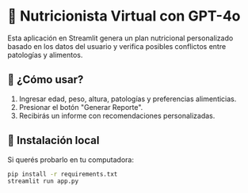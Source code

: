 # 🥗 Nutricionista Virtual con GPT-4o

Esta aplicación en Streamlit genera un plan nutricional personalizado basado en los datos del usuario y verifica posibles conflictos entre patologías y alimentos.

## 🚀 ¿Cómo usar?
1. Ingresar edad, peso, altura, patologías y preferencias alimenticias.
2. Presionar el botón "Generar Reporte".
3. Recibirás un informe con recomendaciones personalizadas.

## 🔧 Instalación local
Si querés probarlo en tu computadora:
```bash
pip install -r requirements.txt
streamlit run app.py
